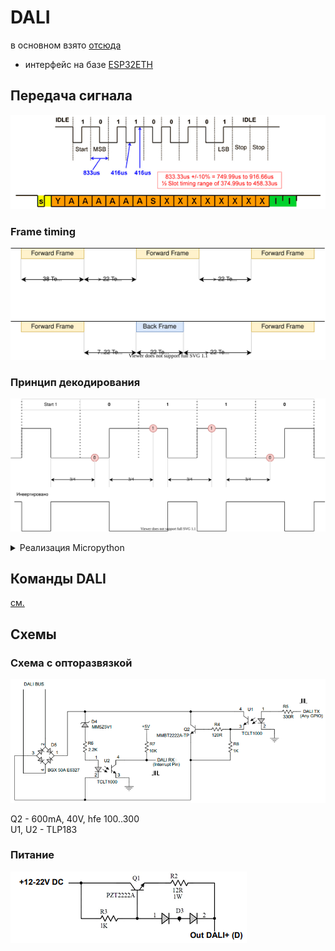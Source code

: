 # DALI

в основном взято [отсюда](01465a.pdf)

* интерфейс на базе [ESP32ETH](esp32eth/readme.md)

## Передача сигнала

![](dali_transmission.png)

### Frame timing

![](frame_timing.svg)

### Принцип декодирования

![](decoding.svg)

<details>
  <summary>Реализация Micropython</summary>

Для варианта с инверсией

```python
from machine import Pin
import time
import asyncio

class ReceiveFromDali:
    p0 = Pin(0, Pin.IN)
    not_react_f = False
    return_byte = 0
    return_byte_cnt = 1
    
   
    @classmethod
    def callback_start(cls, p):
        cls.p0.irq(trigger=Pin.IRQ_RISING | Pin.IRQ_FALLING, handler=cls.callback_read)
    
    @classmethod
    def callback_read(cls, p):
        if not cls.not_react_f:
            cls.not_react_f = True
            time.sleep_us(625)  # треть периода
            # читаем и добавляем
            val = cls.p0.value()
            if val == 0 and cls.return_byte_cnt <= 128:
                cls.return_byte = cls.return_byte | cls.return_byte_cnt
            cls.return_byte_cnt = cls.return_byte_cnt << 1
            cls.not_react_f = False
            
    
    @classmethod
    async def receive(cls):
        cls.not_react_f = False
        cls.return_byte = 0
        cls.return_byte_cnt = 1
        cls.p0.irq(trigger=Pin.IRQ_RISING, handler=cls.callback_start)
        await asyncio.sleep_ms(12)  # что бы не произошло выходим через 12 мс
        cls.p0.irq()
        return cls.return_byte
```

</details>

## Команды DALI

[см.](command.md)

## Схемы

### Схема с опторазвязкой

![](opto_schematic.png)

Q2 - 600mA, 40V, hfe 100..300  
U1, U2 - TLP183

### Питание

![](power.png)